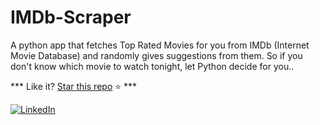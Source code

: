 # IMDb-Scraper
A python app that fetches Top Rated Movies for you from IMDb (Internet Movie Database) and randomly gives suggestions from them. 
So if you don't know which movie to watch tonight, let Python decide for you..

*** Like it? [Star this repo](https://github.com/Kajaljain22/IMDb-Scraper/) :star: ***

[![LinkedIn](https://img.shields.io/static/v1.svg?label=connect&message=@kajal-jain&color=9cf&logo=linkedin&style=flat&logoColor=white&colorA=blue)](https://www.linkedin.com/in/kajal-jain/) 
